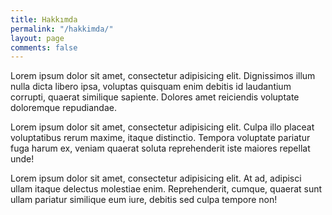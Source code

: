 ```yaml
---
title: Hakkımda
permalink: "/hakkimda/"
layout: page
comments: false
---
```


Lorem ipsum dolor sit amet, consectetur adipisicing elit. Dignissimos illum nulla dicta libero ipsa, voluptas quisquam enim debitis id laudantium corrupti, quaerat similique sapiente. Dolores amet reiciendis voluptate doloremque repudiandae.

Lorem ipsum dolor sit amet, consectetur adipisicing elit. Culpa illo placeat voluptatibus rerum maxime, itaque distinctio. Tempora voluptate pariatur fuga harum ex, veniam quaerat soluta reprehenderit iste maiores repellat unde!

Lorem ipsum dolor sit amet, consectetur adipisicing elit. At ad, adipisci ullam itaque delectus molestiae enim. Reprehenderit, cumque, quaerat sunt ullam pariatur similique eum iure, debitis sed culpa tempore non!
